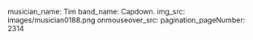 musician_name: Tim
band_name: Capdown.
img_src: images/musician0188.png
onmouseover_src: 
pagination_pageNumber: 2314